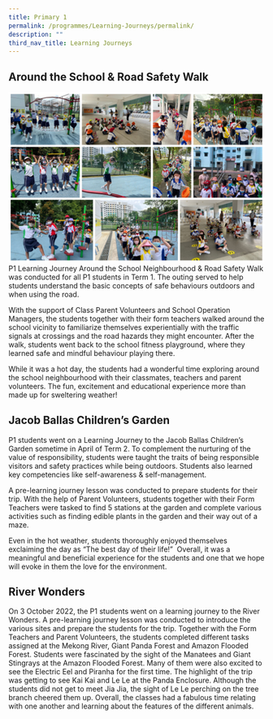 ```yaml
---
title: Primary 1
permalink: /programmes/Learning-Journeys/permalink/
description: ""
third_nav_title: Learning Journeys
---
```

## Around the School & Road Safety Walk
![](/images/Learning%20Journeys/2022/Primary%201/P1%20Ard%20the%20school.jpg)P1 Learning Journey Around the School Neighbourhood & Road Safety Walk was conducted for all P1 students in Term 1.  The outing served to help students understand the basic concepts of safe behaviours outdoors and when using the road.  

With the support of Class Parent Volunteers and School Operation Managers, the students together with their form teachers walked around the school vicinity to familiarize themselves experientially with the traffic signals at crossings and the road hazards they might encounter.  After the walk, students went back to the school fitness playground, where they learned safe and mindful behaviour playing there. 

While it was a hot day, the students had a wonderful time exploring around the school neighbourhood with their classmates, teachers and parent volunteers.  The fun, excitement and educational experience more than made up for sweltering weather!

## Jacob Ballas Children’s Garden

P1 students went on a Learning Journey to the Jacob Ballas Children’s Garden sometime in April of Term 2. To complement the nurturing of the value of responsibility, students were taught the traits of being responsible visitors and safety practices while being outdoors. Students also learned key competencies like self-awareness & self-management.

A pre-learning journey lesson was conducted to prepare students for their trip. With the help of Parent Volunteers, students together with their Form Teachers were tasked to find 5 stations at the garden and complete various activities such as finding edible plants in the garden and their way out of a maze.

Even in the hot weather, students thoroughly enjoyed themselves exclaiming the day as “The best day of their life!”  Overall, it was a meaningful and beneficial experience for the students and one that we hope will evoke in them the love for the environment.

## River Wonders
On 3 October 2022, the P1 students went on a learning journey to the River Wonders. A pre-learning journey lesson was conducted to introduce the various sites and prepare the students for the trip. Together with the Form Teachers and Parent Volunteers, the students completed different tasks assigned at the Mekong River, Giant Panda Forest and Amazon Flooded Forest. Students were fascinated by the sight of the Manatees and Giant Stingrays at the Amazon Flooded Forest. Many of them were also excited to see the Electric Eel and Piranha for the first time. The highlight of the trip was getting to see Kai Kai and Le Le at the Panda Enclosure. Although the students did not get to meet Jia Jia, the sight of Le Le perching on the tree branch cheered them up. Overall, the classes had a fabulous time relating with one another and learning about the features of the different animals.
